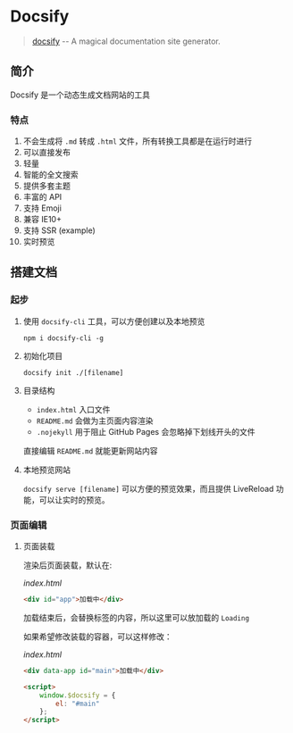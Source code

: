 # Docsify

> [docsify](https://docsify.js.org/#/zh-cn/quickstart) -- A magical documentation site generator.

## 简介

Docsify 是一个动态生成文档网站的工具

### 特点

1.  不会生成将 `.md` 转成 `.html` 文件，所有转换工具都是在运行时进行
2.  可以直接发布
3.  轻量
4.  智能的全文搜索
5.  提供多套主题
6.  丰富的 API
7.  支持 Emoji
8.  兼容 IE10+
9.  支持 SSR (example)
10. 实时预览

## 搭建文档

### 起步

1.  使用 `docsify-cli` 工具，可以方便创建以及本地预览

    `npm i docsify-cli -g`

2.  初始化项目

    `docsify init ./[filename]`

3.  目录结构

    -   `index.html` 入口文件
    -   `README.md` 会做为主页面内容渲染
    -   `.nojekyll` 用于阻止 GitHub Pages 会忽略掉下划线开头的文件

    直接编辑 `README.md` 就能更新网站内容

4.  本地预览网站

    `docsify serve [filename]` 可以方便的预览效果，而且提供 LiveReload 功能，可以让实时的预览。

### 页面编辑

1.  页面装载

    渲染后页面装载，默认在:

    _index.html_

    ```html
    <div id="app">加载中</div>
    ```

    加载结束后，会替换标签的内容，所以这里可以放加载的 `Loading`

    如果希望修改装载的容器，可以这样修改：

    _index.html_

    ```html
    <div data-app id="main">加载中</div>

    <script>
        window.$docsify = {
            el: "#main"
        };
    </script>
    ```
